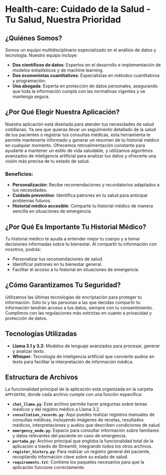 # Health-care: Cuidado de la Salud - Tu Salud, Nuestra Prioridad

## ¿Quiénes Somos?
Somos un equipo multidisciplinario especializado en el análisis de datos y tecnología. Nuestro equipo incluye:
- **Dos científicos de datos**: Expertos en el desarrollo e implementación de modelos estadísticos y de machine learning.
- **Dos economistas cuantitativos**: Especialistas en métodos cuantitativos y programación.
- **Una abogada**: Experta en protección de datos personales, asegurando que toda la información cumpla con las normativas vigentes y se mantenga segura.

## ¿Por Qué Elegir Nuestra Aplicación?
Nuestra aplicación está diseñada para atender tus necesidades de salud cotidianas. Ya sea que quieras llevar un seguimiento detallado de la salud de tus pacientes o registrar tus consultas médicas, esta herramienta te permite mantenerte informado y generar un resumen de tu historial médico en cualquier momento. Ofrecemos retroalimentación constante para ayudarte a mantener un estilo de vida saludable, y utilizamos algoritmos avanzados de inteligencia artificial para analizar tus datos y ofrecerte una visión más precisa de tu estado de salud.

### Beneficios:
- **Personalización**: Recibe recomendaciones y recordatorios adaptados a tus necesidades.
- **Cuidado preventivo**: Identifica patrones en tu salud para anticipar problemas futuros.
- **Historial médico accesible**: Comparte tu historial médico de manera sencilla en situaciones de emergencia.

## ¿Por Qué Es Importante Tu Historial Médico?
Tu historial médico te ayuda a entender mejor tu cuerpo y a tomar decisiones informadas sobre tu bienestar. Al compartir tu información con nosotros, podrás:
- Personalizar tus recomendaciones de salud.
- Identificar patrones en tu bienestar general.
- Facilitar el acceso a tu historial en situaciones de emergencia.

## ¿Cómo Garantizamos Tu Seguridad?
Utilizamos las últimas tecnologías de encriptación para proteger tu información. Sólo tú y las personas a las que decidas compartir tu información tendrán acceso a tus datos, siempre con tu consentimiento. Cumplimos con las regulaciones más estrictas en cuanto a privacidad y protección de datos.

## Tecnologías Utilizadas
- **Llama 3.1 y 3.2**: Modelos de lenguaje avanzados para procesar, generar y analizar texto.
- **Whisper**: Tecnología de inteligencia artificial que convierte audios en texto para facilitar la interpretación de información médica.

## Estructura de Archivos

La funcionalidad principal de la aplicación está organizada en la carpeta `APPCENTRO`, donde cada archivo cumple con una función específica:

- **`chat_llama.py`**: Este archivo permite hacer preguntas sobre temas médicos y del registro médico a Llama 3.2. 
- **`consultation_records.py`**: Aquí puedes realizar registros manuales de consultas médicas, incluyendo imágenes de recetas, resultados médicos, interpretaciones y audios que describen condiciones de salud.
- **`emergency_mode.py`**: Espacio para consultar información sobre familiares y datos relevantes del paciente en caso de emergencia.
- **`portada.py`**: Archivo principal que engloba la funcionalidad total de la aplicación a través de Streamlit, integrando todos los otros archivos.
- **`register_history.py`**: Para realizar un registro general del paciente, recopilando información clave sobre su estado de salud.
- **`requirements.txt`**: Contiene los paquetes necesarios para que la aplicación funcione correctamente.
